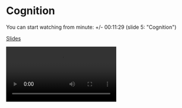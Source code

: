 # Cognition

You can start watching from minute: +/- 00:11:29 (slide 5: "Cognition")

[Slides](cdn://slides/08-Cognition.pdf)

![videoplayer](cdn://video/lecture009.mp4)
